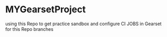 # MYGearsetProject
using this Repo to get practice sandbox and configure CI JOBS in Gearset for this Repo branches

